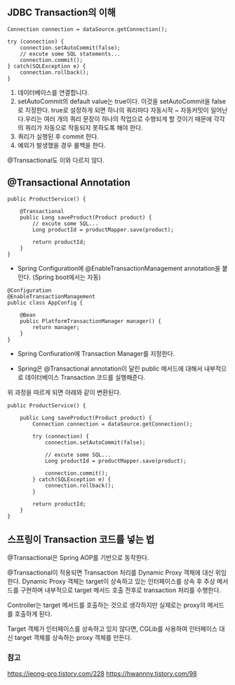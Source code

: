 
## JDBC Transaction의 이해

```java=
Connection connection = dataSource.getConnection();

try (connection) {
    connection.setAutoCommit(false);
    // excute some SQL statements...
    connection.commit();
} catch(SQLException e) {
    connection.rollback();
}
```

1. 데이터베이스를 연결합니다.
2. setAutoCommit의 default value는 true이다. 이것을 setAutoCommit을 false로 지정한다. true로 설정하게 되면 하나의 쿼리마다 자동시작 ~ 자동커밋이 일어난다.우리는 여러 개의 쿼리 문장이 하나의 작업으로 수행되게 할 것이기 때문에 각각의 쿼리가 자동으로 작동되지 못하도록 해야 한다.
3. 쿼리가 실행된 후 commit 한다.
4. 예외가 발생했을 경우 롤백을 한다.

@Transactional도 이와 다르지 않다.


## @Transactional Annotation

```java=
public ProductService() {

    @Transactional
    public Long saveProduct(Product product) {
        // excute some SQL...
        Long productId = productMapper.save(product);
        
        return productId;
    }
}
```

* Spring Configuration에 @EnableTransactionManagement annotation을 붙인다. (Spring boot에서는 자동)

```java=
@Configuration
@EnableTransactionManagement
public class AppConfig {
    
    @Bean
    public PlatformTransactionManager manager() {
        return manager;
    }
}
```

* Spring Confiuration에 Transaction Manager를 지정한다.

* Spring은 @Transactional annotation이 달린 public 메서드에 대해서 내부적으로 데이터베이스 Transaction 코드를 실행해준다.

위 과정을 따르게 되면 아래와 같이 변환된다.

```java=
public ProductService() {

    public Long saveProduct(Product product) {
        Connection connection = dataSource.getConnection();
        
        try (connection) {
            connection.setAutoCommit(false);
            
            // excute some SQL...
            Long productId = productMapper.save(product);
            
            connection.commit();
        } catch(SQLException e) {
            connection.rollback();
        }
        
        return productId;
    }
}
```

## 스프링이 Transaction 코드를 넣는 법

@Transactional은 Spring AOP를 기반으로 동작한다. 

@Transactional이 적용되면 Transaction 처리를 Dynamic Proxy 객체에 대신 위임한다.
Dynamic Proxy 객체는 target이 상속하고 있는 인터페이스를 상속 후 추상 메서드를 구현하며 내부적으로 target 메서드 호출 전후로 transaction 처리를 수행한다.

Controller는 target 메서드를 호출하는 것으로 생각하지만 실제로는 proxy의 메서드를 호출하게 된다.

Target 객체가 인터페이스를 상속하고 있지 않다면, CGLib를 사용하여 인터페이스 대신 target 객체를 상속하는 proxy 객체를 만든다.


### 참고

https://jeong-pro.tistory.com/228
https://hwannny.tistory.com/98